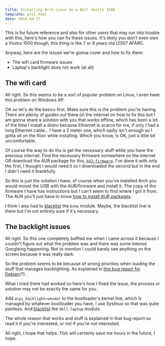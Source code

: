 ```yaml
---
title: Installing Arch Linux on a Dell Vostro 1500
template: post.html
date: 2014-04-17
---
```


This is for future reference and also for other users that may run into trouble
with this, here's how you can fix these issues. It's likely you don't even own
a Vostro 1500 though, this thing is like 7 or 8 years old (2007 AFAIK).

Anyway, here are the issues we're gonna cover and how to fix them:

- The wifi card firmware issues
- Laptop's backlight does not work (at all)

## The wifi card

All right. So this seems to be a sort of popular problem on Linux, I even have
this problem on Windows XP.

OK so let's do the basics first. Make sure this is the problem you're having.
There are plenty of guides out there on the internet on how to fix this but I am
gonna share a solution with you that works offline, which has been a lot of the
time I install a distro because Ethernet is scarce for me, if only I had a long
Ethernet cable... I have a 2 meter one, which sadly isn't enough so I gotta sit
on the floor while installing. Which you know, is OK, just a little bit
uncomfortable.

Of course the way to do ths is get the necessary stuff while you have the
precious internet. Find the necessary firmware somewhere on the internet OR
download the AUR package for this,
[`b43-firmware`](https://aur.archlinux.org/packages/b43-firmware/). I've done it
with only the first, I thought I would need it so I downloaded the second but in
the end I didn't need it thankfully.

So this is just the solution I have, of course when you've installed Arch you
would mount the USB with the AUR/firmware and install it. The copy of the
firmware I have has instructions but I can't seem to find where I got it from.
The AUR you'll just have to know [how to install AUR
packages](https://wiki.archlinux.org/index.php/Arch_User_Repository#Installing_packages).

I think I also had to
[blacklist](https://wiki.archlinux.org/index.php/Kernel_modules#Blacklisting)
the `bcma` module. Maybe, the blacklist line is there but I'm not entirely sure
if it's necessary.

## The backlight issues

All right. So this one completely baffled me when I came across it because
I couldn't figure out what the problem was and there was some intense Googleing
happening. Not to mention I could barely see anything on the screen because it
was really dark.

So the problem seems to be because of wrong priorities when loading the stuff
that manages backlighting. As explained in [this bug report for
Debian](https://bugs.debian.org/cgi-bin/bugreport.cgi?msg=5;att=0;bug=651741)(?).

What I tried there had worked so here's how I fixed the issue, the process or
solution may not be exactly the same for you.

Add `acpi_backlight=vendor` to the bootloader's kernel line, which is managed by
whatever bootloader you have, I use Syslinux so that was quite painless. And
[blacklist](https://wiki.archlinux.org/index.php/Kernel_modules#Blacklisting)
the `dell-laptop` module.

The whole reason that works and stuff is explained in that bug report so read it
if you're interested, or not if you're not interested.

All right, I hope that helps. This will certainly save me hours in the future,
I hope.
